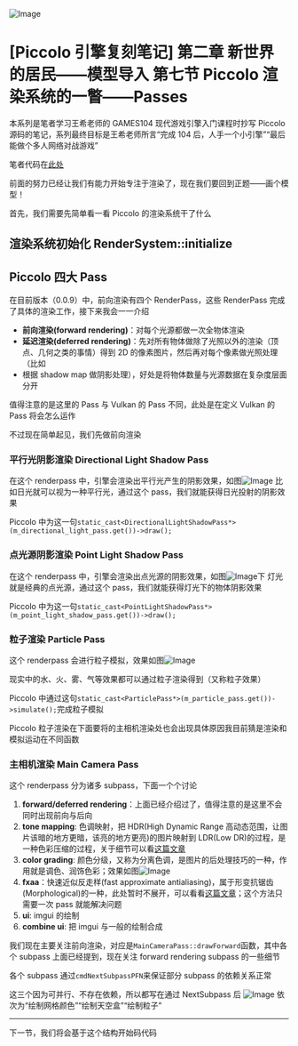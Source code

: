 ﻿![Image](https://w.wallhaven.cc/full/g7/wallhaven-g775gd.jpg)

# [Piccolo 引擎复刻笔记] 第二章 新世界的居民——模型导入 第七节 Piccolo 渲染系统的一瞥——Passes

本系列是笔者学习王希老师的 GAMES104 现代游戏引擎入门课程时抄写 Piccolo 源码的笔记，系列最终目标是王希老师所言“完成 104 后，人手一个小引擎”“最后能做个多人网络对战游戏”

笔者代码在[此处](https://github.com/AmamiyaRenn/MyPiccolo/tree/v2.7)

前面的努力已经让我们有能力开始专注于渲染了，现在我们要回到正题——画个模型！

首先，我们需要先简单看一看 Piccolo 的渲染系统干了什么

## 渲染系统初始化 RenderSystem::initialize

## Piccolo 四大 Pass

在目前版本（0.0.9）中，前向渲染有四个 RenderPass，这些 RenderPass 完成了具体的渲染工作，接下来我会一一介绍

-   **前向渲染(forward rendering)**：对每个光源都做一次全物体渲染
-   **延迟渲染(deferred rendering)**：先对所有物体做除了光照以外的渲染（顶点、几何之类的事情）得到 2D 的像素图片，然后再对每个像素做光照处理（比如
-   根据 shadow map 做阴影处理），好处是将物体数量与光源数据在复杂度层面分开

值得注意的是这里的 Pass 与 Vulkan 的 Pass 不同，此处是在定义 Vulkan 的 Pass 将会怎么运作

不过现在简单起见，我们先做前向渲染

### 平行光阴影渲染 Directional Light Shadow Pass

在这个 renderpass 中，引擎会渲染出平行光产生的阴影效果，如图![Image](https://pic4.zhimg.com/80/v2-67f116ba9961b35918f4b75b648e7d54.png)
比如日光就可以视为一种平行光，通过这个 pass，我们就能获得日光投射的阴影效果

Piccolo 中为这一句`static_cast<DirectionalLightShadowPass*>(m_directional_light_pass.get())->draw();`

### 点光源阴影渲染 Point Light Shadow Pass

在这个 renderpass 中，引擎会渲染出点光源的阴影效果，如图![Image](https://pic4.zhimg.com/80/v2-421b6fd33ce00d271a215f018a76454e.png)下
灯光就是经典的点光源，通过这个 pass，我们就能获得灯光下的物体阴影效果

Piccolo 中为这一句`static_cast<PointLightShadowPass*>(m_point_light_shadow_pass.get())->draw();`

### 粒子渲染 Particle Pass

这个 renderpass 会进行粒子模拟，效果如图![Image](https://pic4.zhimg.com/80/v2-634fc9d460434c87bb6e0b36afd5c804.png)

现实中的水、火、雾、气等效果都可以通过粒子渲染得到（又称粒子效果）

Piccolo 中通过这句`static_cast<ParticlePass*>(m_particle_pass.get())->simulate();`完成粒子模拟

Piccolo 粒子渲染在下面要将的主相机渲染处也会出现具体原因我目前猜是渲染和模拟运动在不同函数

### 主相机渲染 Main Camera Pass

这个 renderpass 分为诸多 subpass，下面一个个讨论

1. **forward/deferred rendering**：上面已经介绍过了，值得注意的是这里不会同时出现前向与后向
2. **tone mapping**: 色调映射，把 HDR(High Dynamic Range 高动态范围，让图片该暗的地方更暗，该亮的地方更亮)的图片映射到 LDR(Low DR)的过程，是一种色彩压缩的过程，关于细节可以看[这篇文章](https://zhuanlan.zhihu.com/p/378840979)
3. **color grading**: 颜色分级，又称为分离色调，是图片的后处理技巧的一种，作用就是调色、润饰色彩；效果如图![Image](https://pic4.zhimg.com/80/v2-bf11105f8c3dc43b31c73022f66695fb.png)
4. **fxaa**：快速近似反走样(fast approximate antialiasing)，属于形变抗锯齿(Morphological)的一种，此处暂时不展开，可以看看[这篇文章](https://zhuanlan.zhihu.com/p/431384101)；这个方法只需要一次 pass 就能解决问题
5. **ui**: imgui 的绘制
6. **combine ui**: 把 imgui 与一般的绘制合成

我们现在主要关注前向渲染，对应是`MainCameraPass::drawForward`函数，其中各个 subpass 上面已经提到，现在关注 forward rendering subpass 的一些细节

各个 subpass 通过`cmdNextSubpassPFN`来保证部分 subpass 的依赖关系正常

这三个因为可并行、不存在依赖，所以都写在通过 NextSubpass 后
![Image](https://pic4.zhimg.com/80/v2-d95f3871b7ef7044638cbb55547cd78f.png)
依次为“绘制网格颜色”“绘制天空盒”“绘制粒子”

---

下一节，我们将会基于这个结构开始码代码
